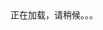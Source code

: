 <!DOCTYPE html>
<html lang="en">
<head>
    <meta charset="UTF-8">
    <title>CiTyFoRt</title>
</head>
<body>
正在加载，请稍候。。。
<script>

    var arr = new Array(
        "https://qr.leshuazf.com/pay/qrc.do?qr=LS2100028478&source_type=33",
        "https://qr.leshuazf.com/pay/qrc.do?qr=SYTD200069088",
        "https://gateway.starpos.com.cn/sysmng/bhpspos5/4433030.do?sn_no=SCCDFA2C35C76032A7D495970035414C2990E",
        "https://gateway.starpos.com.cn/sysmng/bhpspos5/4433030.do?sn_no=SCCDF1A75A29DCD5D346BBB3A48968FC8F67D",
        "https://ss.shengpay.com/ss/qrCode.htm?id=52153600&mac=4AFE78944E022165D7477781EF1C42CC",
        "https://jftpay.fuioupay.com?s=JFTN340201",
    );

    window.location.href = arr[Math.floor(Math.random() * arr.length)];
</script>
</body>
</html>
